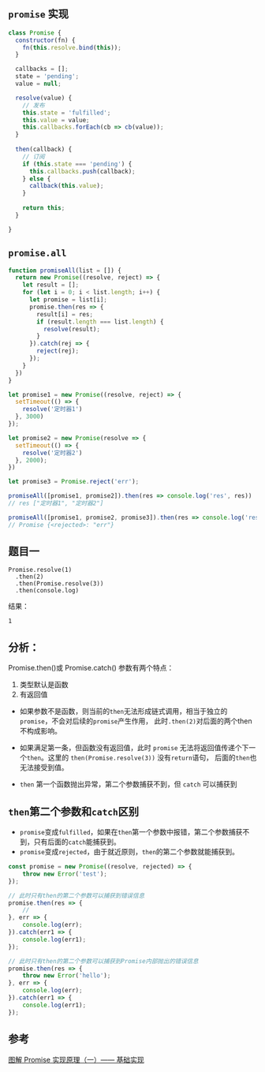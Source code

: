 ## `promise` 实现
```js
class Promise {
  constructor(fn) {
    fn(this.resolve.bind(this));
  }

  callbacks = [];
  state = 'pending';
  value = null;

  resolve(value) {
    // 发布
    this.state = 'fulfilled';
    this.value = value;
    this.callbacks.forEach(cb => cb(value));
  }
  
  then(callback) {
    // 订阅
    if (this.state === 'pending') {
      this.callbacks.push(callback);
    } else {
      callback(this.value);
    }
    
    return this;
  }

}
```

## `promise.all`

```js
function promiseAll(list = []) {
  return new Promise((resolve, reject) => {
    let result = [];
    for (let i = 0; i < list.length; i++) {
      let promise = list[i];
      promise.then(res => {
        result[i] = res;
        if (result.length === list.length) {
          resolve(result);
        }
      }).catch(rej => {
        reject(rej);
      });
    }
  })
}

let promise1 = new Promise((resolve, reject) => {
  setTimeout(() => {
    resolve('定时器1')
  }, 3000)
});

let promise2 = new Promise(resolve => {
  setTimeout(() => {
    resolve('定时器2')
  }, 2000);
})

let promise3 = Promise.reject('err');

promiseAll([promise1, promise2]).then(res => console.log('res', res))
// res ["定时器1", "定时器2"]

promiseAll([promise1, promise2, promise3]).then(res => console.log('res', res))
// Promise {<rejected>: "err"}
```


## 题目一

```
Promise.resolve(1)
  .then(2)
  .then(Promise.resolve(3))
  .then(console.log)
```
结果：
```
1
```

## 分析：
Promise.then()或 Promise.catch() 参数有两个特点：
1. 类型默认是函数
2. 有返回值

* 如果参数不是函数，则当前的`then`无法形成链式调用，相当于独立的`promise`，不会对后续的`promise`产生作用，
此时`.then(2)`对后面的两个then不构成影响。

* 如果满足第一条，但函数没有返回值，此时 `promise` 无法将返回值传递个下一个`then`。这里的 `then(Promise.resolve(3))` 没有`return`语句，
后面的`then`也无法接受到值。

* `then` 第一个函数抛出异常，第二个参数捕获不到，但 `catch` 可以捕获到

## `then`第二个参数和`catch`区别
* `promise`变成`fulfilled`，如果在`then`第一个参数中报错，第二个参数捕获不到，只有后面的`catch`能捕获到。
* `promise`变成`rejected`，由于就近原则，`then`的第二个参数就能捕获到。

```js
const promise = new Promise((resolve, rejected) => {
    throw new Error('test');
});

// 此时只有then的第二个参数可以捕获到错误信息
promise.then(res => {
    //
}, err => {
    console.log(err);
}).catch(err1 => {
    console.log(err1);
});

// 此时只有then的第二个参数可以捕获到Promise内部抛出的错误信息
promise.then(res => {
    throw new Error('hello');
}, err => {
    console.log(err);
}).catch(err1 => {
    console.log(err1);
});


```


## 参考
[图解 Promise 实现原理（一）—— 基础实现](https://zhuanlan.zhihu.com/p/58428287)
